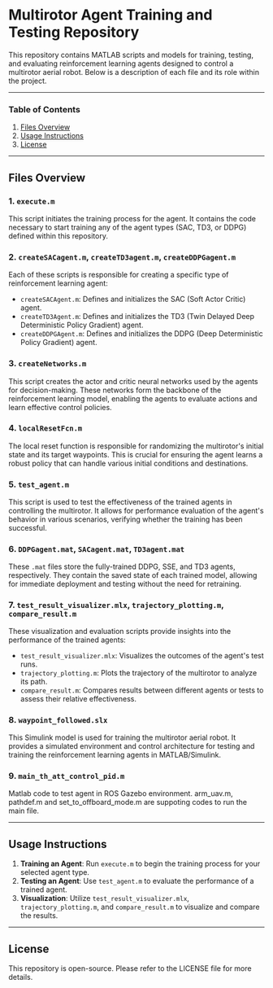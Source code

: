 # Multirotor Agent Training and Testing Repository

This repository contains MATLAB scripts and models for training, testing, and evaluating reinforcement learning agents designed to control a multirotor aerial robot. Below is a description of each file and its role within the project.

---

### Table of Contents
1. [Files Overview](#files-overview)
2. [Usage Instructions](#usage-instructions)
3. [License](#license)

---

## Files Overview

### 1. `execute.m`
This script initiates the training process for the agent. It contains the code necessary to start training any of the agent types (SAC, TD3, or DDPG) defined within this repository.

### 2. `createSACagent.m`, `createTD3agent.m`, `createDDPGagent.m`
Each of these scripts is responsible for creating a specific type of reinforcement learning agent:
   - `createSACAgent.m`: Defines and initializes the SAC (Soft Actor Critic) agent.
   - `createTD3Agent.m`: Defines and initializes the TD3 (Twin Delayed Deep Deterministic Policy Gradient) agent.
   - `createDDPGAgent.m`: Defines and initializes the DDPG (Deep Deterministic Policy Gradient) agent.

### 3. `createNetworks.m`
This script creates the actor and critic neural networks used by the agents for decision-making. These networks form the backbone of the reinforcement learning model, enabling the agents to evaluate actions and learn effective control policies.

### 4. `localResetFcn.m`
The local reset function is responsible for randomizing the multirotor's initial state and its target waypoints. This is crucial for ensuring the agent learns a robust policy that can handle various initial conditions and destinations.

### 5. `test_agent.m`
This script is used to test the effectiveness of the trained agents in controlling the multirotor. It allows for performance evaluation of the agent's behavior in various scenarios, verifying whether the training has been successful.

### 6. `DDPGagent.mat`, `SACagent.mat`, `TD3agent.mat`
These `.mat` files store the fully-trained DDPG, SSE, and TD3 agents, respectively. They contain the saved state of each trained model, allowing for immediate deployment and testing without the need for retraining.

### 7. `test_result_visualizer.mlx`, `trajectory_plotting.m`, `compare_result.m`
These visualization and evaluation scripts provide insights into the performance of the trained agents:
   - `test_result_visualizer.mlx`: Visualizes the outcomes of the agent's test runs.
   - `trajectory_plotting.m`: Plots the trajectory of the multirotor to analyze its path.
   - `compare_result.m`: Compares results between different agents or tests to assess their relative effectiveness.

### 8. `waypoint_followed.slx`
This Simulink model is used for training the multirotor aerial robot. It provides a simulated environment and control architecture for testing and training the reinforcement learning agents in MATLAB/Simulink.

### 9. `main_th_att_control_pid.m`
Matlab code to test agent in ROS Gazebo environment. arm_uav.m, pathdef.m and set_to_offboard_mode.m are suppoting codes to run the main file.

---

## Usage Instructions

1. **Training an Agent**: Run `execute.m` to begin the training process for your selected agent type.
2. **Testing an Agent**: Use `test_agent.m` to evaluate the performance of a trained agent.
3. **Visualization**: Utilize `test_result_visualizer.mlx`, `trajectory_plotting.m`, and `compare_result.m` to visualize and compare the results.

---

## License

This repository is open-source. Please refer to the LICENSE file for more details. 
